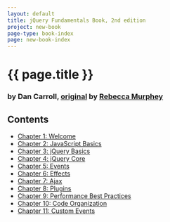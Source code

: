 ```yaml
---
layout: default
title: jQuery Fundamentals Book, 2nd edition
project: new-book
page-type: book-index
page: new-book-index
---
```


# {{ page.title }}

### by Dan Carroll, [original](http://jqfundamentals.com/legacy/) by [Rebecca Murphey](http://rmurphey.com/)

## Contents

<ul id="contents-list">
  <li><a href="ch01-welcome">Chapter 1: Welcome</a></li>
  <li><a href="ch02-js-basics">Chapter 2: JavaScript Basics</a></li>
  <li><a href="ch03-jq-basics">Chapter 3: jQuery Basics</a></li>
  <li><a href="ch04-jq-core">Chapter 4: jQuery Core</a></li>
  <li><a href="ch05-events">Chapter 5: Events</a></li>
  <li><a href="ch06-effects">Chapter 6: Effects</a></li>
  <li><a href="ch07-ajax">Chapter 7: Ajax</a></li>
  <li><a href="ch08-plugins">Chapter 8: Plugins</a></li>
  <li><a href="ch09-best-practices">Chapter 9: Performance Best Practices</a></li>
  <li><a href="ch10-code-organization">Chapter 10: Code Organization</a></li>
  <li><a href="ch11-custom-events">Chapter 11: Custom Events</a></li>
</ul>

